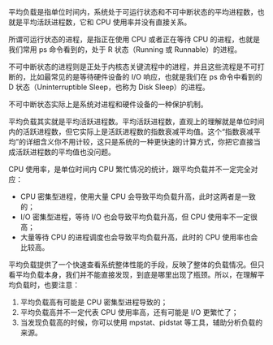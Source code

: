 平均负载是指单位时间内，系统处于可运行状态和不可中断状态的平均进程数，也就是平均活跃进程数，它和 CPU 使用率并没有直接关系。

所谓可运行状态的进程，是指正在使用 CPU 或者正在等待 CPU 的进程，也就是我们常用 ps 命令看到的，处于 R 状态（Running 或 Runnable）的进程。

不可中断状态的进程则是正处于内核态关键流程中的进程，并且这些流程是不可打断的，比如最常见的是等待硬件设备的 I/O 响应，也就是我们在 ps 命令中看到的 D 状态（Uninterruptible Sleep，也称为 Disk Sleep）的进程。

不可中断状态实际上是系统对进程和硬件设备的一种保护机制。

平均负载其实就是平均活跃进程数。平均活跃进程数，直观上的理解就是单位时间内的活跃进程数，但它实际上是活跃进程数的指数衰减平均值。这个“指数衰减平均”的详细含义你不用计较，这只是系统的一种更快速的计算方式，你把它直接当成活跃进程数的平均值也没问题。

CPU 使用率，是单位时间内 CPU 繁忙情况的统计，跟平均负载并不一定完全对应：

- CPU 密集型进程，使用大量 CPU 会导致平均负载升高，此时这两者是一致的；
- I/O 密集型进程，等待 I/O 也会导致平均负载升高，但 CPU 使用率不一定很高；
- 大量等待 CPU 的进程调度也会导致平均负载升高，此时的 CPU 使用率也会比较高。

平均负载提供了一个快速查看系统整体性能的手段，反映了整体的负载情况。但只看平均负载本身，我们并不能直接发现，到底是哪里出现了瓶颈。所以，在理解平均负载时，也要注意：
1. 平均负载高有可能是 CPU 密集型进程导致的；
2. 平均负载高并不一定代表 CPU 使用率高，还有可能是 I/O 更繁忙了；
3. 当发现负载高的时候，你可以使用 mpstat、pidstat 等工具，辅助分析负载的来源。
